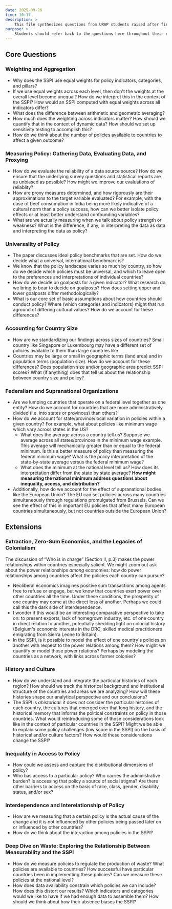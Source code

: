 ```yaml
---
date: 2025-09-26
time: 10:17
description: >
    This file synthesizes questions from URAP students raised after first reading the working paper. 
purpose: >
    Students should refer back to the questions here throughout their research to remind themselves about the big picture questions about the SSPI.
---
```

## Core Questions

### Weighting and Aggregation
- Why does the SSPI use equal weights for policy indicators, categories, and pillars?
- If we use equal weights across each level, then don't the weights at the overall level become unequal? How do we interpret this in the context of the SSPI? How would an SSPI computed with equal weights across all indicators differ?
- What does the difference between arithmetic and geometric averaging?
- How much does the weighting across indicators matter? How should we quantify that in the context of dynamic data? How should we set up sensitivity testing to accomplish this?
- How do we think about the number of policies available to countries to affect a given outcome?

### Measuring Policy: Gathering Data, Evaluating Data, and Proxying
- How do we evaluate the reliability of a data source source? How do we ensure that the underlying survey questions and statistical reports are as unbiased as possible? How might we improve our evaluations of reliablity?
- How are proxy measures determined, and how rigorously are their approximations to the target variable evaluated? For example, with the case of beef consumption in India being more likely indicative of a cultural norm than a policy success, how can we better isolate policy effects or at least better understand confounding variables?
- What are we actually measuring when we talk about policy strength or weakness? What is the difference, if any, in interpreting the data as data and interpreting the data as policy?

### Universality of Policy
- The paper discusses ideal policy benchmarks that are set. How do we decide what a universal, international benchmark is? 
- We know that the policy landscape varies so much by country, so how do we decide which policies must be universal, and which to leave open to the preferences and interpretations of individual countries?
- How do we decide on goalposts for a given indicator? What research do we bring to bear to decide on goalposts? How does setting upper and lower goalposts differ methodologically?
- What is our core set of basic assumptions about how countries should conduct policy? Where (which categories and indicators) might that run aground of differing cultural values? How do we account for these differences?

### Accounting for Country Size
- How are we standardizing our findings across sizes of countries? Small country like Singapore or Luxembourg may have a different set of policies available to them than large countries like 
- Countries may be large or small in geographic terms (land area) and in population terms (population size). How do we account for these differences? Does population size and/or geographic area predict SSPI scores? What (if anything) does that tell us about the relationship between country size and policy?

### Federalism and Supranational Organizations
- Are we lumping countries that operate on a federal level together as one entity? How do we account for countries that are more administratively divided (i.e. into states or provinces) than others? 
- How do we account for state/province/local variation in policies within a given country? For example, what about policies like minimum wage which vary across states in the US?
    - What does the average across a country tell us? Suppose we average across all states/provinces in the minimum wage example. This average will mechanically greater than or equal to the federal minimum. Is this a better measure of policy than measuring the federal minimum wage? What is the policy interpretation of the state-by-state average versus the federal minimum wage?
    - What does the minimum at the national level tell us? How does its interpretation differ from the state by state average? **How might measuring the national minimum address questions about inequality, access, and distribution?**
- Additionally, how do we account for the effect of supranational bodies like the European Union? The EU can set policies across many countries simultaneously through regulations promulgated from Brussels. Can we see the effect of this in important EU policies that affect many European countries simultaneously, but not countries outside the European Union?


## Extensions

### Extraction, Zero-Sum Economics, and the Legacies of Colonialism
The discussion of “Who is in charge” (Section II, p.3) makes the power relationships within countries especially salient. We might zoom out ask about the power relationships *among* economies: how do power relationships among countries affect the policies each country can pursue?
- Neoliberal economics imagines positive sum transactions among agents free to refuse or engage, but we know that countries exert power over other countries all the time. Under these conditions, the prosperity of one country may come at the direct loss of another. Perhaps we could call this the dark side of interdependence. 
- I wonder if this would be an interesting comparative perspective to take on: to present exports, lack of homegrown industry, etc. of one country in direct relation to another, potentially shedding light on colonial history (Belgium's economic interests in the DRC, skilled medical practitioners emigrating from Sierra Leone to Britain).
- In the SSPI, is it possible to model the effect of one country's policies on another with respect to the power relations among them? How might we quantify or model those power relations? Perhaps by modeling the countries as a network, with links across former colonies?

### History and Culture
- How do we understand and integrate the particular histories of each region? How should we track the historical background and institutional structure of the countries and areas we are analyzing? How will these histories shape our analytical perspective and our conclusions?
- The SSPI is *ahistorical*: it does not consider the particular histories of each country, the cultures that emerged over that long history, and the historical memory that informs the political constraints on policy in those countries. What would reintroducing some of those considerations look like in the context of particular countries in the SSPI? Might we be able to explain some policy challenges (low score in the SSPI) on the basis of historical and/or culture factors? How would these considerations change the SSPI?

### Inequality in Access to Policy
- How could we assess and capture the distributional dimensions of policy? 
- Who has access to a particular policy? Who carries the administrative burden? Is accessing that policy a source of social stigma? Are there other barriers to access on the basis of race, class, gender, disability status, and/or sex?

### Interdependence and Interelationship of Policy
- How are we measuring that a certain policy is the actual cause of the change and it is not influenced by other policies being passed later on or influenced by other countries? 
- How do we think about the interaction among policies in the SSPI?

### Deep Dive on Waste: Exploring the Relationship Between Measurability and the SSPI
- How do we measure policies to regulate the production of waste? What policies are available to countries? How successful have particular countries been in implementing these policies? Can we measure these policies at the national level?
- How does data availability constrain which policies we can include? How does this distort our results? Which indicators and categories would we like to have if we had enough data to assemble them? How should we think about how their absence biases the SSPI?

